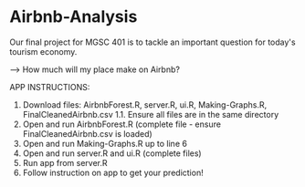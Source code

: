 # Airbnb-Analysis
Our final project for MGSC 401 is to tackle an important question for today's tourism economy. 

--> How much will my place make on Airbnb?

APP INSTRUCTIONS: 
  1. Download files: AirbnbForest.R, server.R, ui.R, Making-Graphs.R, FinalCleanedAirbnb.csv 
      1.1. Ensure all files are in the same directory
  2. Open and run AirbnbForest.R (complete file - ensure FinalCleanedAirbnb.csv is loaded)
  3. Open and run Making-Graphs.R up to line 6 
  4. Open and run server.R and ui.R (complete files)
  5. Run app from server.R 
  6. Follow instruction on app to get your prediction! 

